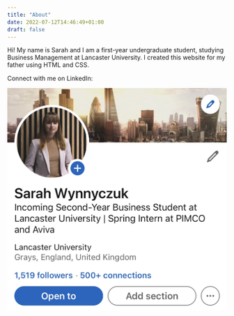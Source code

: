 ```yaml
---
title: "About"
date: 2022-07-12T14:46:49+01:00
draft: false
---
```


Hi! My name is Sarah and I am a first-year undergraduate student, studying Business Management at Lancaster University. I created this website for my father using HTML and CSS. 

Connect with me on LinkedIn:

![LinkedIn](IMG_1268.jpg)
